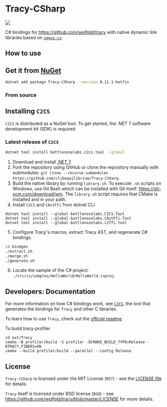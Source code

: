 # Tracy-CSharp

![](Header.png)

C# bindings for https://github.com/wolfpld/tracy with native dynamic link libraries based on [`imgui-cs`](https://github.com/bottlenoselabs/imgui-cs).

## How to use

## Get it from [NuGet](https://www.nuget.org/packages/Tracy-CSharp)

```bash
dotnet add package Tracy-CSharp --version 0.11.1-hotfix
```

### From source

## Installing `C2CS`

`C2CS` is distributed as a NuGet tool. To get started, the .NET 7 software development kit (SDK) is required.

### Latest release of `C2CS`

```bash
dotnet tool install bottlenoselabs.c2cs.tool --global
```

1. Download and install [.NET 7](https://dotnet.microsoft.com/download).
2. Fork the repository using GitHub or clone the repository manually with submodules: `git clone --recurse-submodules https://github.com/clibequilibrium/Tracy-CSharp`.
3. Build the native library by running `library.sh`. To execute `.sh` scripts on Windows, use Git Bash which can be installed with Git itself: https://git-scm.com/download/win. The `library.sh` script requires that CMake is installed and in your path.
4. Install `C2CS` and `CAstFfi` from dotnet CLI
```
dotnet tool install --global bottlenoselabs.C2CS.Tool
dotnet tool install --global bottlenoselabs.CAstFfi.Tool
dotnet tool install --global bottlenoselabs.c2ffi.tool
```
5. Configure Tracy's macros, extract Tracy AST, and regenerate C# bindings.
```bash
cd bindgen
./extract.sh
./merge.sh
./generate.sh
``` 
6. Locate the sample of the C# project: `./src/cs/samples/HelloWorld/HelloWorld.csproj`.

## Developers: Documentation

For more information on how C# bindings work, see [`C2CS`](https://github.com/lithiumtoast/c2cs), the tool that generates the bindings for `Tracy` and other C libraries.

To learn how to use `Tracy`, check out the [official readme](https://github.com/wolfpld/tracy).

To build tracy-profiler
```
cd ext/Tracy
cmake -B profiler/build -S profiler -DCMAKE_BUILD_TYPE=Release -DTRACY_FIBERS=ON
cmake --build profiler/build --parallel --config Release
```

## License

`Tracy-CSharp` is licensed under the MIT License (`MIT`) - see the [LICENSE file](LICENSE) for details.

`Tracy` itself is licensed under BSD license (`BSD`) - see https://github.com/wolfpld/tracy/blob/master/LICENSE for more details.
